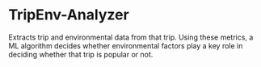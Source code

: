 # TripEnv-Analyzer
Extracts trip and environmental data from that trip. Using these metrics, a ML algorithm decides whether environmental factors play a key role in deciding whether that trip is popular or not.
